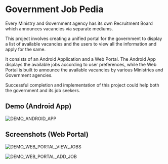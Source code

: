 # Government Job Pedia
Every Ministry and Government agency has its own Recruitment Board which announces vacancies via separate mediums.

This project involves creating a unified portal for the government to display a list of available vacancies and the users to view all the information and apply for the same.

It consists of an Android Application and a Web Portal. The Android App displays the available jobs according to user preferences, while the Web Portal is built to announce the available vacancies by various Ministries and Government agencies.

Successful completion and implementation of this project could help both the government and its job seekers.

## Demo (Android App)
![DEMO_ANDROID_APP](resources/gif/AppGif.gif)

## Screenshots (Web Portal)
![DEMO_WEB_PORTAL_VIEW_JOBS](resources/screenshots/Screenshot%201.png)

![DEMO_WEB_PORTAL_ADD_JOB](resources/screenshots/Screenshot%202.png)
